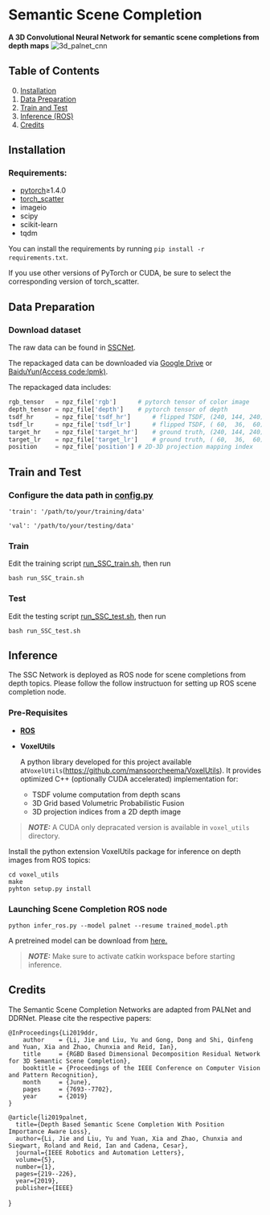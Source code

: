 # Semantic Scene Completion
**A 3D Convolutional Neural Network for semantic scene completions from depth maps**
![3d_palnet_cnn](https://user-images.githubusercontent.com/10983181/148416145-ecc6f019-f7a2-47c1-9c30-6b0261cd4d89.png)

## Table of Contents
0. [Installation](#installation)
0. [Data Preparation](#Data-Preparation)
0. [Train and Test](#Train-and-Test)
0. [Inference (ROS)](#Inference)
0. [Credits](#Credits)

## Installation
### Requirements:
- [pytorch](https://pytorch.org/)≥1.4.0
- [torch_scatter](https://github.com/rusty1s/pytorch_scatter)
- imageio
- scipy
- scikit-learn
- tqdm

You can install the requirements by running `pip install -r requirements.txt`.

If you use other versions of PyTorch or CUDA, be sure to select the corresponding version of torch_scatter.


## Data Preparation
### Download dataset

The raw data can be found in [SSCNet](https://github.com/shurans/sscnet).

The repackaged data can be downloaded via 
[Google Drive](https://drive.google.com/drive/folders/15vFzZQL2eLu6AKSAcCbIyaA9n1cQi3PO?usp=sharing)
or
[BaiduYun(Access code:lpmk)](https://pan.baidu.com/s/1mtdAEdHYTwS4j8QjptISBg).

The repackaged data includes:
```python
rgb_tensor   = npz_file['rgb']		# pytorch tensor of color image
depth_tensor = npz_file['depth']	# pytorch tensor of depth 
tsdf_hr      = npz_file['tsdf_hr']  	# flipped TSDF, (240, 144, 240)
tsdf_lr      = npz_file['tsdf_lr']  	# flipped TSDF, ( 60,  36,  60)
target_hr    = npz_file['target_hr']	# ground truth, (240, 144, 240)
target_lr    = npz_file['target_lr']	# ground truth, ( 60,  36,  60)
position     = npz_file['position']	# 2D-3D projection mapping index
```

### 

## Train and Test

### Configure the data path in [config.py](https://github.com/waterljwant/SSC/blob/master/config.py#L9)

```
'train': '/path/to/your/training/data'

'val': '/path/to/your/testing/data'
```

### Train
Edit the training script [run_SSC_train.sh](https://github.com/waterljwant/SSC/blob/master/run_SSC_train.sh#L4), then run
```
bash run_SSC_train.sh
```

### Test
Edit the testing script [run_SSC_test.sh](https://github.com/waterljwant/SSC/blob/master/run_SSC_test.sh#L3), then run
```
bash run_SSC_test.sh
```

## Inference
The SSC Network is deployed as ROS node for scene completions from depth topics. Please follow the follow instructuon for setting up ROS scene completion node.
### Pre-Requisites
* [**ROS**](http://wiki.ros.org/ROS/Installation)
* **VoxelUtils**

   A python library developed for this project available at`VoxelUtils`(https://github.com/mansoorcheema/VoxelUtils). It provides optimized C++ (optionally CUDA accelerated) implementation for:
     - TSDF volume computation from depth scans
     - 3D Grid based Volumetric Probabilistic Fusion
     - 3D projection indices from a 2D depth image
> **_NOTE:_**  A CUDA only depracated version is available in `voxel_utils` directory.

Install the python extension VoxelUtils package for inference on depth images from ROS topics:
```
cd voxel_utils
make
pyhton setup.py install
```

### Launching Scene Completion ROS node
```
python infer_ros.py --model palnet --resume trained_model.pth
```
A pretreined model can be download from [here.](https://github.com/ethz-asl/SSC/blob/experiment008/pretrained_models/weights/Experiment008/cpBest_SSC_PALNet.pth.tar)

> **_NOTE:_** Make sure to activate catkin workspace before starting  inference. 



## Credits

The Semantic Scene Completion Networks are adapted from PALNet and DDRNet. Please cite the respective papers: 

    @InProceedings{Li2019ddr,
        author    = {Li, Jie and Liu, Yu and Gong, Dong and Shi, Qinfeng and Yuan, Xia and Zhao, Chunxia and Reid, Ian},
        title     = {RGBD Based Dimensional Decomposition Residual Network for 3D Semantic Scene Completion},
        booktitle = {Proceedings of the IEEE Conference on Computer Vision and Pattern Recognition},
        month     = {June},
        pages     = {7693--7702},
        year      = {2019}
    }
    
    @article{li2019palnet,
	  title={Depth Based Semantic Scene Completion With Position Importance Aware Loss},
	  author={Li, Jie and Liu, Yu and Yuan, Xia and Zhao, Chunxia and Siegwart, Roland and Reid, Ian and Cadena, Cesar},
	  journal={IEEE Robotics and Automation Letters},
	  volume={5},
	  number={1},
	  pages={219--226},
	  year={2019},
	  publisher={IEEE}
}
